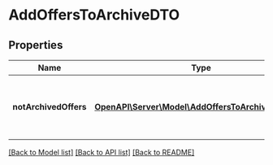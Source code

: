 # AddOffersToArchiveDTO

## Properties
Name | Type | Description | Notes
------------ | ------------- | ------------- | -------------
**notArchivedOffers** | [**OpenAPI\Server\Model\AddOffersToArchiveErrorDTO**](AddOffersToArchiveErrorDTO.md) | Список товаров, которые не удалось поместить в архив. | [optional] 

[[Back to Model list]](../README.md#documentation-for-models) [[Back to API list]](../README.md#documentation-for-api-endpoints) [[Back to README]](../README.md)



